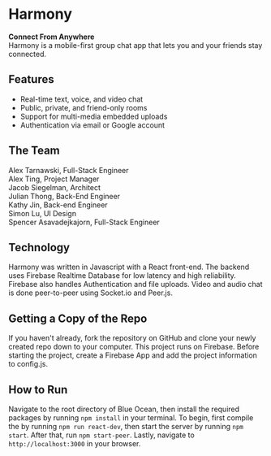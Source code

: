 # Harmony
**Connect From Anywhere** <br />
Harmony is a mobile-first group chat app that lets you and your friends stay connected.

## Features
* Real-time text, voice, and video chat
* Public, private, and friend-only rooms
* Support for multi-media embedded uploads
* Authentication via email or Google account

## The Team
Alex Tarnawski, Full-Stack Engineer <br />
Alex Ting, Project Manager <br />
Jacob Siegelman, Architect <br />
Julian Thong, Back-End Engineer <br />
Kathy Jin, Back-end Engineer <br />
Simon Lu, UI Design <br />
Spencer Asavadejkajorn, Full-Stack Engineer

## Technology
Harmony was written in Javascript with a React front-end. The backend uses Firebase Realtime Database for low latency and high reliability. Firebase also handles Authentication and file uploads. Video and audio chat is done peer-to-peer using Socket.io and Peer.js.


## Getting a Copy of the Repo
If you haven't already, fork the repository on GitHub and clone your newly created repo down to your computer.
This project runs on Firebase. Before starting the project, create a Firebase App and add the project information to config.js.

## How to Run
Navigate to the root directory of Blue Ocean, then install the required packages by running `npm install` in your terminal. To begin, first compile the by running `npm run react-dev`, then start the server by running `npm start`. After that, run `npm start-peer`. Lastly, navigate to `http://localhost:3000` in your browser.

